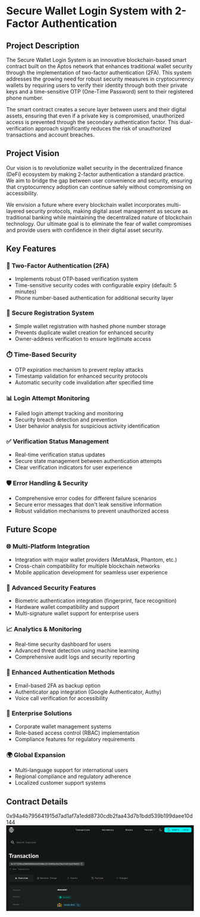 # Secure Wallet Login System with 2-Factor Authentication

## Project Description

The Secure Wallet Login System is an innovative blockchain-based smart contract built on the Aptos network that enhances traditional wallet security through the implementation of two-factor authentication (2FA). This system addresses the growing need for robust security measures in cryptocurrency wallets by requiring users to verify their identity through both their private keys and a time-sensitive OTP (One-Time Password) sent to their registered phone number.

The smart contract creates a secure layer between users and their digital assets, ensuring that even if a private key is compromised, unauthorized access is prevented through the secondary authentication factor. This dual-verification approach significantly reduces the risk of unauthorized transactions and account breaches.

## Project Vision

Our vision is to revolutionize wallet security in the decentralized finance (DeFi) ecosystem by making 2-factor authentication a standard practice. We aim to bridge the gap between user convenience and security, ensuring that cryptocurrency adoption can continue safely without compromising on accessibility. 

We envision a future where every blockchain wallet incorporates multi-layered security protocols, making digital asset management as secure as traditional banking while maintaining the decentralized nature of blockchain technology. Our ultimate goal is to eliminate the fear of wallet compromises and provide users with confidence in their digital asset security.

## Key Features

### 🔐 **Two-Factor Authentication (2FA)**
- Implements robust OTP-based verification system
- Time-sensitive security codes with configurable expiry (default: 5 minutes)
- Phone number-based authentication for additional security layer

### 📱 **Secure Registration System**
- Simple wallet registration with hashed phone number storage
- Prevents duplicate wallet creation for enhanced security
- Owner-address verification to ensure legitimate access

### ⏱️ **Time-Based Security**
- OTP expiration mechanism to prevent replay attacks
- Timestamp validation for enhanced security protocols
- Automatic security code invalidation after specified time

### 📊 **Login Attempt Monitoring**
- Failed login attempt tracking and monitoring
- Security breach detection and prevention
- User behavior analysis for suspicious activity identification

### ✅ **Verification Status Management**
- Real-time verification status updates
- Secure state management between authentication attempts
- Clear verification indicators for user experience

### 🛡️ **Error Handling & Security**
- Comprehensive error codes for different failure scenarios
- Secure error messages that don't leak sensitive information
- Robust validation mechanisms to prevent unauthorized access

## Future Scope

### 🌐 **Multi-Platform Integration**
- Integration with major wallet providers (MetaMask, Phantom, etc.)
- Cross-chain compatibility for multiple blockchain networks
- Mobile application development for seamless user experience

### 🤖 **Advanced Security Features**
- Biometric authentication integration (fingerprint, face recognition)
- Hardware wallet compatibility and support
- Multi-signature wallet support for enterprise users

### 📈 **Analytics & Monitoring**
- Real-time security dashboard for users
- Advanced threat detection using machine learning
- Comprehensive audit logs and security reporting

### 🔄 **Enhanced Authentication Methods**
- Email-based 2FA as backup option
- Authenticator app integration (Google Authenticator, Authy)
- Voice call verification for accessibility

### 🏢 **Enterprise Solutions**
- Corporate wallet management systems
- Role-based access control (RBAC) implementation
- Compliance features for regulatory requirements

### 🌍 **Global Expansion**
- Multi-language support for international users
- Regional compliance and regulatory adherence
- Localized customer support systems

## Contract Details
0x94a4b795641915d7ad1af7a1edd8730cdb2faa43d7b1bdd539b199daee10d144
![alt text](<Screenshot 2025-08-07 171149.png>)


